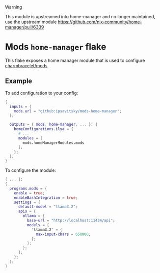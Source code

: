 > [!WARNING]
> This module is upstreamed into home-manager and no longer maintained, use the upstream module https://github.com/nix-community/home-manager/pull/6339

# Mods `home-manager` flake

This flake exposes a home manager module that is used to configure [charmbracelet/mods](https://github.com/charmbracelet/mods).

## Example

To add configuration to your config:

```nix
{
  inputs = {
    mods.url = "github:ipsavitsky/mods-home-manager";
  };

  outputs = { mods, home-manager, ... }: {
    homeConfigurations.ilya = {
      # ...
      modules = [
        mods.homeManagerModules.mods
      ];
    };
  };
}
```

To configure the module:

```nix
{ ... }:
{
  programs.mods = {
    enable = true;
    enableBashIntegration = true;
    settings = {
      default-model = "llama3.2";
      apis = {
        ollama = {
          base-url = "http://localhost:11434/api";
          models = {
            "llama3.2" = {
              max-input-chars = 650000;
            };
          };
        };
      };
    };
  };
}
```
